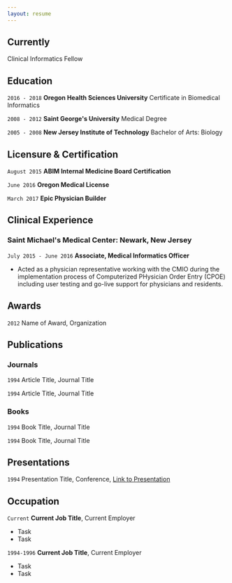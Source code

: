 ```yaml
---
layout: resume
---
```

## Currently

Clinical Informatics Fellow

## Education

`2016 - 2018`
__Oregon Health Sciences University__
Certificate in Biomedical Informatics

`2008 - 2012`
__Saint George's University__
Medical Degree

`2005 - 2008`
__New Jersey Institute of Technology__
Bachelor of Arts: Biology

## Licensure & Certification

`August 2015`
__ABIM Internal Medicine Board Certification__

`June 2016`
__Oregon Medical License__

`March 2017`
__Epic Physician Builder__

## Clinical Experience

### Saint Michael's Medical Center: Newark, New Jersey

`July 2015 - June 2016`
__Associate, Medical Informatics Officer__
* Acted as a physician representative working with the CMIO during the implementation process of Computerized PHysician
Order Entry (CPOE) including user testing and go-live support for physicians and residents.

## Awards

`2012`
Name of Award, Organization 

## Publications

<!-- A list is also available [online](https://scholar.google.co.uk/citations?user=LTOTl0YAAAAJ) -->

### Journals

`1994`
Article Title, Journal Title

`1994`
Article Title, Journal Title

### Books

`1994`
Book Title, Journal Title

`1994`
Book Title, Journal Title


## Presentations

`1994`
Presentation Title, Conference, <a href="https://MyWebsite.tld/presentation1">Link to Presentation</a>


## Occupation

`Current`
__Current Job Title__, Current Employer 

- Task
- Task

`1994-1996`
__Current Job Title__, Current Employer 

- Task
- Task



<!-- ### Footer

Last updated: May 2013 -->


